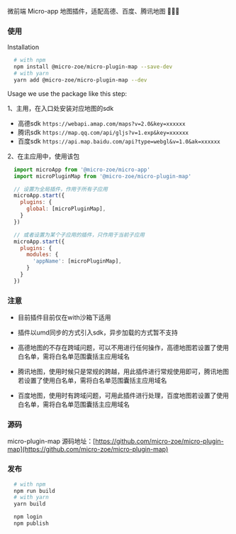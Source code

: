 微前端 Micro-app 地图插件，适配高德、百度、腾讯地图 🎉🎉🎉

### 使用

Installation

```bash
  # with npm
  npm install @micro-zoe/micro-plugin-map --save-dev
  # with yarn
  yarn add @micro-zoe/micro-plugin-map --dev
```

Usage
we use the package like this step:

1、主用，在入口处安装对应地图的sdk

- 高德sdk `https://webapi.amap.com/maps?v=2.0&key=xxxxxx`
- 腾讯sdk `https://map.qq.com/api/gljs?v=1.exp&key=xxxxxx`
- 百度sdk `https://api.map.baidu.com/api?type=webgl&v=1.0&ak=xxxxxx`

2、在主应用中，使用该包

```js
  import microApp from '@micro-zoe/micro-app'
  import microPluginMap from '@micro-zoe/micro-plugin-map'

  // 设置为全局插件，作用于所有子应用
  microApp.start({
    plugins: {
      global: [microPluginMap],
    }
  })

  // 或者设置为某个子应用的插件，只作用于当前子应用
  microApp.start({
    plugins: {
      modules: {
        'appName': [microPluginMap],
      }
    }
  })
```

### 注意

- 目前插件目前仅在with沙箱下适用

- 插件以umd同步的方式引入sdk，异步加载的方式暂不支持

- 高德地图的不存在跨域问题，可以不用进行任何操作，高德地图若设置了使用白名单，需将白名单范围囊括主应用域名

- 腾讯地图，使用时候只是常规的跨越，用此插件进行常规使用即可，腾讯地图若设置了使用白名单，需将白名单范围囊括主应用域名

- 百度地图，使用时有跨域问题，可用此插件进行处理，百度地图若设置了使用白名单，需将白名单范围囊括主应用域名

### 源码
micro-plugin-map 源码地址：[https://github.com/micro-zoe/micro-plugin-map](https://github.com/micro-zoe/micro-plugin-map)

### 发布

```bash
  # with npm
  npm run build
  # with yarn
  yarn build

  npm login
  npm publish 
```